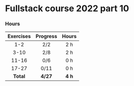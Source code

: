 # Fullstack course 2022 part 10

### Hours

| Exercises | Progress | Hours |
| :----:|:----:|:----:|
| 1-2 | 2/2 | 2 h |
| 3-10 | 2/8 | 2 h |
| 11-16 | 0/6 | 0 h |
| 17-27 | 0/11 | 0 h |
| **Total** | **4/27** | **4 h**